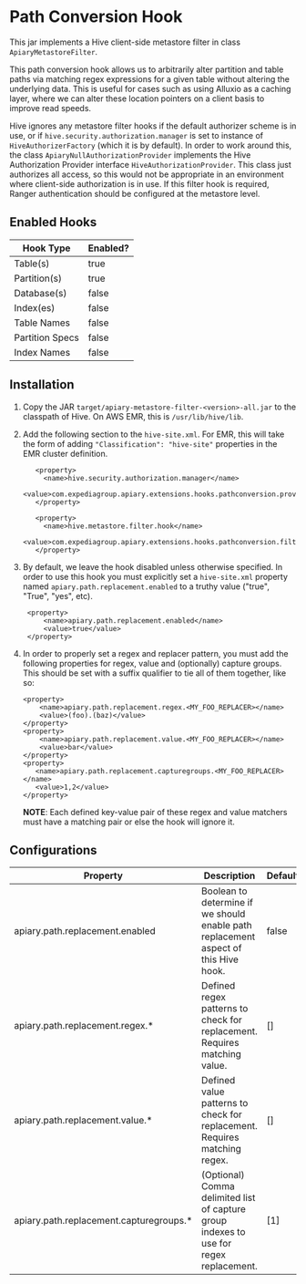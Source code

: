 # Path Conversion Hook
This jar implements a Hive client-side metastore filter in class `ApiaryMetastoreFilter`.

This path conversion hook allows us to arbitrarily alter partition and table paths via matching regex expressions
for a given table without altering the underlying data. This is useful for cases such as using Alluxio as a caching 
layer, where we can alter these location pointers on a client basis to improve read speeds. 

Hive ignores any metastore filter hooks if the default authorizer scheme
is in use, or if `hive.security.authorization.manager` is set to instance of `HiveAuthorizerFactory` 
(which it is by default). In order to work around this, the class `ApiaryNullAuthorizationProvider` implements 
the Hive Authorization Provider interface `HiveAuthorizationProvider`. This 
class just authorizes all access, so this would not be  appropriate in an environment 
where client-side authorization is in use. If this filter hook is
required, Ranger authentication should be configured at the metastore level.

## Enabled Hooks
| Hook Type       | Enabled? |
|-----------------|----------|
| Table(s)        | true     |
| Partition(s)    | true     |
| Database(s)     | false    |
| Index(es)       | false    |
| Table Names     | false    |
| Partition Specs | false    |
| Index Names     | false    |

## Installation
1. Copy the JAR `target/apiary-metastore-filter-<version>-all.jar` to
   the classpath of Hive. On AWS EMR, this is `/usr/lib/hive/lib`.
2. Add the following section to the `hive-site.xml`. For EMR, this will
   take the form of adding `"Classification": "hive-site"` properties in
   the EMR cluster definition.
   
   ```
      <property>
        <name>hive.security.authorization.manager</name>
        <value>com.expediagroup.apiary.extensions.hooks.pathconversion.providers.ApiaryNullAuthorizationProvider</value>
      </property>
    
      <property>
        <name>hive.metastore.filter.hook</name>
        <value>com.expediagroup.apiary.extensions.hooks.pathconversion.filters.ApiaryMetastoreFilter</value>
      </property>
   ```
   
3. By default, we leave the hook disabled unless otherwise specified. In order to use this hook you must explicitly 
   set a `hive-site.xml` property named `apiary.path.replacement.enabled` to a truthy value ("true", "True", "yes", etc).
   ```
    <property>
        <name>apiary.path.replacement.enabled</name>
        <value>true</value>
    </property>
   ```
4. In order to properly set a regex and replacer pattern, you must add the following properties for regex, value and (optionally)
   capture groups. This should be set with a suffix qualifier to tie all of them together, like so:
    ```
    <property>
        <name>apiary.path.replacement.regex.<MY_FOO_REPLACER></name>
        <value>(foo).(baz)</value>
    </property>
    <property>
        <name>apiary.path.replacement.value.<MY_FOO_REPLACER></name>
        <value>bar</value>
    </property>
   <property>
       <name>apiary.path.replacement.capturegroups.<MY_FOO_REPLACER></name>
       <value>1,2</value>
   </property>
    ```
   **NOTE**: Each defined key-value pair of these regex and value matchers must have a matching pair or else the hook will ignore it.
   
## Configurations

| Property                                | Description                                                                            | Default |
|-----------------------------------------|----------------------------------------------------------------------------------------|---------|
| apiary.path.replacement.enabled         | Boolean to determine if we should enable path replacement aspect of this Hive hook.    | false   |
| apiary.path.replacement.regex.*         | Defined regex patterns to check for replacement. Requires matching value.              | []      |
| apiary.path.replacement.value.*         | Defined value patterns to check for replacement. Requires matching regex.              | []      |
| apiary.path.replacement.capturegroups.* | (Optional) Comma delimited list of capture group indexes to use for regex replacement. | [1]     |
